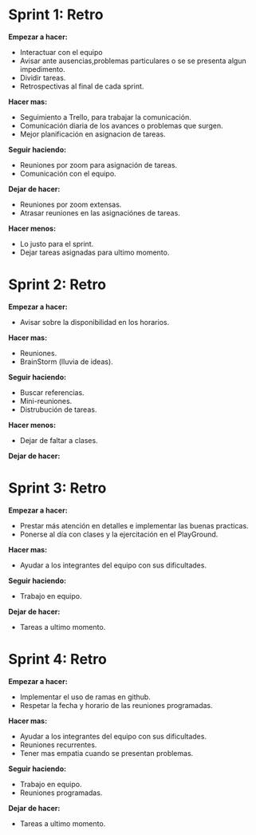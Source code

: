 # Sprint 1: Retro

**Empezar a hacer:**

- Interactuar con el equipo
- Avisar ante ausencias,problemas particulares o se se presenta algun impedimento.
- Dividir tareas.
- Retrospectivas al final de cada sprint.

**Hacer mas:**

- Seguimiento a Trello, para trabajar la comunicación.
- Comunicación diaria de los avances o problemas que surgen.
- Mejor planificación en asignacion de tareas.

**Seguir haciendo:**

- Reuniones por zoom para asignación de tareas.
- Comunicación con el equipo.

**Dejar de hacer:**

- Reuniones por zoom extensas.
- Atrasar reuniones en las asignaciónes de tareas.

**Hacer menos:**

- Lo justo para el sprint.
- Dejar tareas asignadas para ultimo momento.

# Sprint 2: Retro

**Empezar a hacer:**

- Avisar sobre la disponibilidad en los horarios.

**Hacer mas:**

- Reuniones.
- BrainStorm (lluvia de ideas).

**Seguir haciendo:**

- Buscar referencias.
- Mini-reuniones.
- Distrubución de tareas.

**Hacer menos:** 
- Dejar de faltar a clases. 

**Dejar de hacer:**

# Sprint 3: Retro

**Empezar a hacer:**

- Prestar más atención en detalles e implementar las buenas practicas. 
- Ponerse al día con clases y la ejercitación en el PlayGround. 

**Hacer mas:**

- Ayudar a los integrantes del equipo con sus dificultades. 

**Seguir haciendo:**

- Trabajo en equipo.  

**Dejar de hacer:**
- Tareas a ultimo momento.

# Sprint 4: Retro

**Empezar a hacer:**

- Implementar el uso de ramas en github.
- Respetar la fecha y horario de las reuniones programadas.

**Hacer mas:**

- Ayudar a los integrantes del equipo con sus dificultades. 
- Reuniones recurrentes.
- Tener mas empatia cuando se presentan problemas.

**Seguir haciendo:**

- Trabajo en equipo.  
- Reuniones programadas.

**Dejar de hacer:**
- Tareas a ultimo momento.
